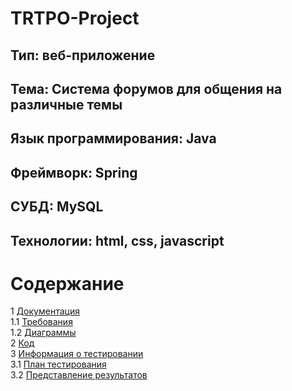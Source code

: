 # TRTPO-Project
## Тип: веб-приложение
## Тема: Система форумов для общения на различные темы
## Язык программирования: Java
## Фреймворк: Spring
## СУБД: MySQL
## Технологии: html, css, javascript  

# Содержание
1 [Документация](Documents)  
1.1 [Требования](Documents/Requirements/Requirements%20Document.md)  
1.2 [Диаграммы](Documents/System%20project/README.md)  
2 [Код](Code)  
3 [Информация о тестировании](Testing)  
3.1 [План тестирования](Testing/TestPlan.md)  
3.2 [Представление результатов](Testing/TestResults.md)  
